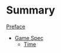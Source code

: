 # Summary

[Preface](./00_preface.md)
- [Game Spec](./01_game_spec.md)
    - [Time](./01_game_spec/01_time.md)
